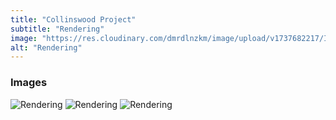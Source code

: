 ```yaml
---
title: "Collinswood Project"
subtitle: "Rendering"
image: "https://res.cloudinary.com/dmrdlnzkm/image/upload/v1737682217/IMG_3873_ty4sxe.jpg"
alt: "Rendering"
---
```


### Images

![Rendering](https://res.cloudinary.com/dmrdlnzkm/image/upload/v1737682215/IMG_4131_gamtex.jpg) 
![Rendering](https://res.cloudinary.com/dmrdlnzkm/image/upload/v1737682214/IMG_3902_whplcx.jpg) 
![Rendering](https://res.cloudinary.com/dmrdlnzkm/image/upload/v1737682214/IMG_3869_bv2ogx.jpg) 
 
